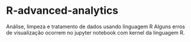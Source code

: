# R-advanced-analytics
Análise, limpeza e tratamento de dados usando linguagem R
Alguns erros de visualização ocorrem no jupyter notebook com kernel da linguagem R.
